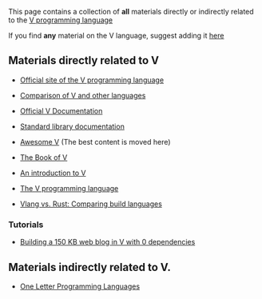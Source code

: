 This page contains a collection of **all** materials directly or indirectly related to the [V programming language](https://vlang.io/)

If you find **any** material on the V language, suggest adding it [here](https://github.com/koplenov/vbyexample/issues/new)

## Materials directly related to V

* [Official site of the V programming language](https://vlang.io/)
* [Comparison of V and other languages](https://vlang.io/compare)
* [Official V Documentation](https://github.com/vlang/v/blob/master/doc/docs.md)
* [Standard library documentation](http://modules.vlang.io/)
* [Awesome V](https://github.com/vlang/awesome-v) (The best content is moved here)

* [The Book of V](https://the-book-of-v.readthedocs.io/en/latest/)
* [An introduction to V](https://simonknott.de/articles/VLang.html)
* [The V programming language](https://dev.to/koddr/good-to-know-the-v-programming-language-k5b)
* [Vlang vs. Rust: Comparing build languages](https://blog.logrocket.com/v-lang-vs-rust-comparing-build-languages/)

### Tutorials
* [Building a 150 KB web blog in V with 0 dependencies](https://github.com/vlang/v/tree/master/tutorials/building_a_simple_web_blog_with_vweb)

## Materials indirectly related to V.

* [One Letter Programming Languages](https://beza1e1.tuxen.de/one_letter_proglangs.html)
